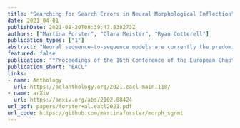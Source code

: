 ```yaml
---
title: "Searching for Search Errors in Neural Morphological Inflection"
date: 2021-04-01
publishDate: 2021-08-20T08:39:47.838273Z
authors: ["Martina Forster", "Clara Meister", "Ryan Cotterell"]
publication_types: ["1"]
abstract: "Neural sequence-to-sequence models are currently the predominant choice for language generation tasks. Yet, on word-level tasks, exact inference of these models reveals the empty string is often the global optimum. Prior works have speculated this phenomenon is a result of the inadequacy of neural models for language generation. However, in the case of morphological inflection, we find that the empty string is almost never the most probable solution under the model. Further, greedy search often finds the global optimum. These observations suggest that the poor calibration of many neural models may stem from characteristics of a specific subset of tasks rather than general ill-suitedness of such models for language generation."
featured: false
publication: "*Proceedings of the 16th Conference of the European Chapter of the Association for Computational Linguistics*"
publication_short: "EACL"
links:
- name: Anthology
  url: https://aclanthology.org/2021.eacl-main.118/
- name: arXiv
  url: https://arxiv.org/abs/2102.08424
url_pdf: papers/forster+al.eacl2021.pdf
url_code: https://github.com/martinaforster/morph_sgnmt
---
```



